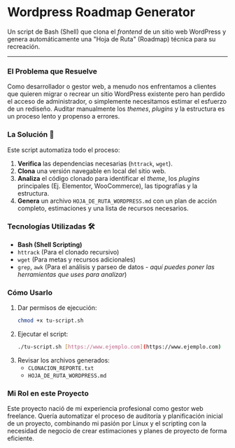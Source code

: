 # Wordpress Roadmap Generator

Un script de Bash (Shell) que clona el *frontend* de un sitio web WordPress y genera automáticamente una "Hoja de Ruta" (Roadmap) técnica para su recreación.

---

### El Problema que Resuelve

Como desarrollador o gestor web, a menudo nos enfrentamos a clientes que quieren migrar o recrear un sitio WordPress existente pero han perdido el acceso de administrador, o simplemente necesitamos estimar el esfuerzo de un rediseño. Auditar manualmente los *themes*, *plugins* y la estructura es un proceso lento y propenso a errores.

### La Solución 🚀

Este script automatiza todo el proceso:

1.  **Verifica** las dependencias necesarias (`httrack`, `wget`).
2.  **Clona** una versión navegable en local del sitio web.
3.  **Analiza** el código clonado para identificar el *theme*, los *plugins* principales (Ej. Elementor, WooCommerce), las tipografías y la estructura.
4.  **Genera** un archivo `HOJA_DE_RUTA_WORDPRESS.md` con un plan de acción completo, estimaciones y una lista de recursos necesarios.

### Tecnologías Utilizadas 🛠️

* **Bash (Shell Scripting)**
* `httrack` (Para el clonado recursivo)
* `wget` (Para metas y recursos adicionales)
* `grep`, `awk` (Para el análisis y parseo de datos - *aquí puedes poner las herramientas que uses para analizar*)

### Cómo Usarlo

1.  Dar permisos de ejecución:
    ```bash
    chmod +x tu-script.sh
    ```
2.  Ejecutar el script:
    ```bash
    ./tu-script.sh [https://www.ejemplo.com](https://www.ejemplo.com)
    ```
3.  Revisar los archivos generados:
    * `CLONACION_REPORTE.txt`
    * `HOJA_DE_RUTA_WORDPRESS.md`

### Mi Rol en este Proyecto

Este proyecto nació de mi experiencia profesional como gestor web freelance. Quería automatizar el proceso de auditoría y planificación inicial de un proyecto, combinando mi pasión por Linux y el scripting con la necesidad de negocio de crear estimaciones y planes de proyecto de forma eficiente.
